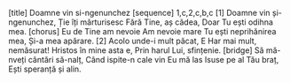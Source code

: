 [title] Doamne vin si-ngenunchez
[sequence] 1,c,2,c,b,c
[1]
 Doamne vin și-ngenunchez,
Ție îți mărturisesc
Fără Tine, aș cădea,
Doar Tu ești odihna mea.
[chorus]
Eu de Tine am nevoie
Am nevoie mare
Tu ești neprihănirea mea,
Și-a mea apărare.
[2]
Acolo unde-i mult păcat,
E Har mai mult, nemăsurat!
Hristos în mine asta e,
Prin harul Lui, sfințenie.
[bridge]
Să mă-nveți cântări să-nalț,
Când ispite-n cale vin
Eu mă las Isuse pe al Tău braț,
Ești speranță și alin.

